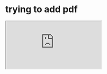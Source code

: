 # trying to add pdf

<iframe src="https://github.com/Hclothilde/Test/files/15185096/test.pdf"> </iframe>
